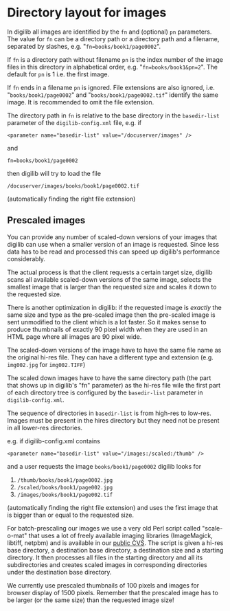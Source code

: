# Directory layout for images

In digilib all images are identified by the `fn` and (optional) `pn` parameters. 
The value for `fn` can be a directory path or a directory path and a filename, 
separated by slashes, e.g. "`fn=books/book1/page0002`".

If `fn` is a directory path without filename `pn` is the index number of the 
image files in this directory in alphabetical order, e.g.
"`fn=books/book1&pn=2`". The default for `pn` is 1 i.e. the first image. 

If `fn` ends in a filename `pn` is ignored. File extensions are also ignored,
i.e. "`books/book1/page0002`" and "`books/book1/page0002.tif`" identify the same 
image. It is recommended to omit the file extension.

The directory path in `fn` is relative to the base directory in the `basedir-list`
parameter of the `digilib-config.xml` file, e.g. if

	<parameter name="basedir-list" value="/docuserver/images" />

and

	fn=books/book1/page0002

then digilib will try to load the file

	/docuserver/images/books/book1/page0002.tif
	
(automatically finding the right file extension)
	

## Prescaled images

You can provide any number of scaled-down versions of your images that
digilib can use when a smaller version of an image is requested. Since less data
has to be read and processed this can speed up digilib's performance considerably.

The actual process is that the client requests a certain target size,
digilib scans all available scaled-down versions of the same image, selects the
smallest image that is larger than the requested size and scales it down to the
requested size.

There is another optimization in digilib: if the requested image is *exactly*
the same size and type as the pre-scaled image then the pre-scaled image is sent
unmodified to the client which is a lot faster. So it makes sense to produce
thumbnails of exactly 90 pixel width when they are used in an HTML page where
all images are 90 pixel wide.

The scaled-down versions of the image have to have the same file name as
the original hi-res file. They can have a different type and extension (e.g.
`img002.jpg` for `img002.TIFF`)

The scaled down images have to have the same directory path (the part that
shows up in digilib's "fn" parameter) as the hi-res file wile the first part of each
directory tree is configured by the `basedir-list` parameter in
`digilib-config.xml`.

The sequence of directories in `basedir-list` is from high-res to low-res.
Images must be present in the hires directory but they need not be present in
all lower-res directories.

e.g. if digilib-config.xml contains

	<parameter name="basedir-list" value="/images:/scaled:/thumb" />

and a user requests the image `books/book1/page0002` digilib looks for

1. `/thumb/books/book1/page0002.jpg`
2. `/scaled/books/book1/page002.jpg`
3. `/images/books/book1/page002.tif`

(automatically finding the right file extension) 
and uses the first image that is bigger than or equal to the requested size.

For batch-prescaling our images we use a very old Perl script called "scale-o-mat" 
that uses a lot of freely available imaging libraries (ImageMagick, libtiff, netpbm) 
and is available in our [public CVS](https://it-dev.mpiwg-berlin.mpg.de/cvs/cgi-bin/cvsweb/scaleomat/). 
The script is given a
hi-res base directory, a destination base directory, a destination size and a
starting directory. It then processes all files in the starting directory and
all its subdirectories and creates scaled images in corresponding directories
under the destination base directory.

We currently use prescaled thumbnails of 100 pixels and images for browser
display of 1500 pixels. Remember that the prescaled image has to be larger (or
the same size) than the requested image size!

